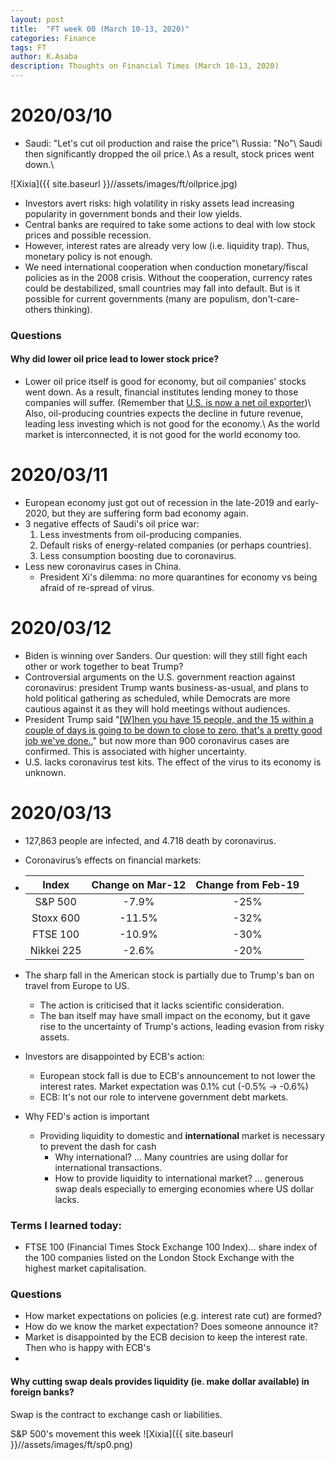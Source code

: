 ```yaml
---
layout: post
title:  "FT week 00 (March 10-13, 2020)"
categories: Finance
tags: FT
author: K.Asaba
description: Thoughts on Financial Times (March 10-13, 2020)
---
```


# 2020/03/10

- Saudi: "Let's cut oil production and raise the price"\\
  Russia: "No"\\
  Saudi then significantly dropped the oil price.\\
  As a result, stock prices went down.\\

 ![Xixia]({{ site.baseurl }}//assets/images/ft/oilprice.jpg) 

- Investors avert risks: high volatility in risky assets lead increasing popularity in government bonds and their low yields.
- Central banks are required to take some actions to deal with low stock prices and possible recession.
- However, interest rates are already very low (i.e. liquidity trap). Thus, monetary policy is not enough.
- We need international cooperation when conduction monetary/fiscal policies as in the 2008 crisis. Without the cooperation, currency rates could be destabilized, small countries may fall into default. But is it possible for current governments (many are populism, don't-care-others thinking).

### Questions

#### Why did lower oil price lead to lower stock price?
- Lower oil price itself is good for economy, but oil companies' stocks went down. As a result, financial institutes lending money to those companies will suffer. (Remember that [U.S. is now a net oil exporter](https://www.ft.com/content/9cbba7b0-12dd-11ea-a7e6-62bf4f9e548a))\\
Also, oil-producing countries expects the decline in future revenue, leading less investing which is not good for the economy.\\
As the world market is interconnected, it is not good for the world economy too.


# 2020/03/11

- European economy just got out of recession in the late-2019 and early-2020, but they are suffering form bad economy again.
- 3 negative effects of Saudi's oil price war:
    1. Less investments from oil-producing companies.
    2. Default risks of energy-related companies (or perhaps countries).
    3. Less consumption boosting due to coronavirus.
- Less new coronavirus cases in China.
    - President Xi's dilemma: no more quarantines for economy vs being afraid of re-spread of virus.


# 2020/03/12

- Biden is winning over Sanders. Our question: will they still fight each other or work together to beat Trump?
- Controversial arguments on the U.S. government reaction against coronavirus: president Trump wants business-as-usual, and plans to hold political gathering as scheduled, while Democrats are more cautious against it as they will hold meetings without audiences.
- President Trump said "[[W]hen you have 15 people, and the 15 within a couple of days is going to be down to close to zero, that's a pretty good job we've done.](https://www.whitehouse.gov/briefings-statements/remarks-president-trump-vice-president-pence-members-coronavirus-task-force-press-conference/)," but now more than 900 coronavirus cases are confirmed. This is associated with higher uncertainty.
- U.S. lacks coronavirus test kits. The effect of the virus to its economy is unknown.



# 2020/03/13

- 127,863 people are infected, and 4.718 death by coronavirus.

- Coronavirus’s effects on financial markets:

- |   Index    | Change on Mar-12 | Change from Feb-19 |
  | :--------: | :--------------: | :----------------: |
  |  S&P 500   |      -7.9%       |        -25%        |
  | Stoxx 600  |      -11.5%      |        -32%        |
  |  FTSE 100  |      -10.9%      |        -30%        |
  | Nikkei 225 |      -2.6%       |        -20%        |

- The sharp fall in the American stock is partially due to Trump's ban on travel from Europe to US.

  - The action is criticised that it lacks scientific consideration.
  - The ban itself may have small impact on the economy, but it gave rise to the uncertainty of Trump's actions, leading evasion from risky assets.

- Investors are disappointed by ECB's action:

  - European stock fall is due to ECB's announcement to not lower the interest rates. Market expectation was 0.1% cut (-0.5% -> -0.6%)
  - ECB: It's not our role to intervene government debt markets.

- Why FED's action is important

  - Providing liquidity to domestic and **international** market is necessary to prevent the dash for cash
    - Why international? ... Many countries are using dollar for international transactions.
    - How to provide liquidity to international market? ... generous swap deals especially to emerging economies where US dollar lacks.

### Terms I learned today:

- FTSE 100 (Financial Times Stock Exchange 100 Index)… share index of the 100 companies listed on the London Stock Exchange with the highest market capitalisation.

### Questions

- How market expectations on policies (e.g. interest rate cut) are formed?
- How do we know the market expectation? Does someone announce it?
- Market is disappointed by the ECB decision to keep the interest rate. Then who is happy with ECB's 
- 

#### Why cutting swap deals provides liquidity (ie. make dollar available) in foreign banks?

Swap is the contract to exchange cash or liabilities. 


S&P 500's movement this week
 ![Xixia]({{ site.baseurl }}//assets/images/ft/sp0.png) 

